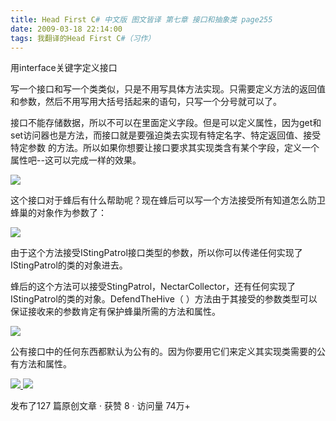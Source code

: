 ```yaml
---
title: Head First C# 中文版 图文皆译 第七章 接口和抽象类 page255
date: 2009-03-18 22:14:00
tags: 我翻译的Head First C#（习作）
---
```

用interface关键字定义接口

写一个接口和写一个类类似，只是不用写具体方法实现。只需要定义方法的返回值和参数，然后不用写用大括号括起来的语句，只写一个分号就可以了。

接口不能存储数据，所以不可以在里面定义字段。但是可以定义属性，因为get和set访问器也是方法，而接口就是要强迫类去实现有特定名字、特定返回值、接受特定参数
的方法。所以如果你想要让接口要求其实现类含有某个字段，定义一个属性吧--这可以完成一样的效果。

![](https://p-blog.csdn.net/images/p_blog_csdn_net/cuipengfei1/EntryImages/20090318/2009-03-18_21-52-49.jpg)

这个接口对于蜂后有什么帮助呢？现在蜂后可以写一个方法接受所有知道怎么防卫蜂巢的对象作为参数了：

![](https://p-blog.csdn.net/images/p_blog_csdn_net/cuipengfei1/EntryImages/20090318/2009-03-18_22-04-22.jpg)

由于这个方法接受IStingPatrol接口类型的参数，所以你可以传递任何实现了IStingPatrol的类的对象进去。

蜂后的这个方法可以接受StingPatrol，NectarCollector，还有任何实现了IStingPatrol的类的对象。DefendTheHive（
）方法由于其接受的参数类型可以保证接收来的参数肯定有保护蜂巢所需的方法和属性。

![](https://p-blog.csdn.net/images/p_blog_csdn_net/cuipengfei1/EntryImages/20090318/2009-03-18_22-09-29.jpg)

公有接口中的任何东西都默认为公有的。因为你要用它们来定义其实现类需要的公有方法和属性。



[ ![](https://profile.csdnimg.cn/5/2/5/3_cuipengfei1)
![](https://g.csdnimg.cn/static/user-reg-year/1x/11.png)
](https://blog.csdn.net/cuipengfei1)



发布了127 篇原创文章  ·  获赞 8  ·  访问量 74万+

